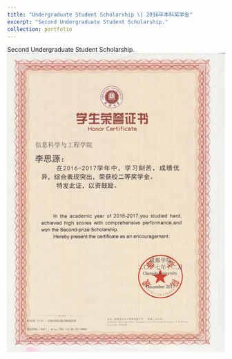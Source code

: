 ```yaml
---
title: "Undergraduate Student Scholarship \| 2016年本科奖学金"
excerpt: "Second Undergraduate Student Scholarship."
collection: portfolio
---
```


Second Undergraduate Student Scholarship. <br/><img src='/images/scholarship_undergraduate.png'>